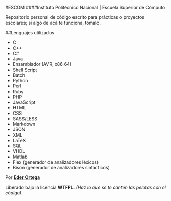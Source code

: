 #ESCOM
####Instituto Politécnico Nacional | Escuela Superior de Cómputo  

Repositorio personal de código escrito para prácticas o proyectos escolares; si algo de acá te funciona, tómalo.

##Lenguajes utilizados
- C
- C++
- C#
- Java
- Ensamblador (AVR, x86_64)
- Shell Script
- Batch
- Python
- Perl
- Ruby
- PHP
- JavaScript
- HTML
- CSS
- SASS/LESS
- Markdown
- JSON
- XML
- LaTeX
- SQL
- VHDL
- Matlab
- Flex (generador de analizadores léxicos)
- Bison (generador de analizadores sintácticos)

Por **[Eder Ortega](http://eder.nativehex.com/)**

Liberado bajo la licencia **WTFPL**. *(Haz lo que se te canten las pelotas con el código)*.
